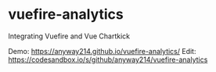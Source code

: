 # vuefire-analytics
Integrating Vuefire and Vue Chartkick

Demo: https://anyway214.github.io/vuefire-analytics/
Edit: https://codesandbox.io/s/github/anyway214/vuefire-analytics
